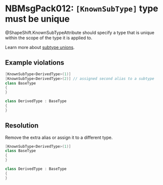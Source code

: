 # NBMsgPack012: `[KnownSubType]` type must be unique

@ShapeShift.KnownSubTypeAttribute should specify a type that is unique within the scope of the type it is applied to.

Learn more about [subtype unions](../docs/unions.md).

## Example violations

```cs
[KnownSubType<DerivedType>(1)]
[KnownSubType<DerivedType>(2)] // assigned second alias to a subtype
class BaseType
{
}

class DerivedType : BaseType
{
}
```

## Resolution

Remove the extra alias or assign it to a different type.

```cs
[KnownSubType<DerivedType>(1)]
class BaseType
{
}

class DerivedType : BaseType
{
}
```
